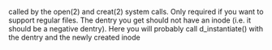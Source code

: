 called by the open(2) and creat(2) system calls.  Only required if you want to support regular files.  The dentry you get should 	not have an inode (i.e. it should be a negative dentry).  Here you will probably call d_instantiate() with the dentry and the newly created inode